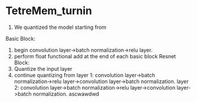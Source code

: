 # TetreMem_turnin

1. We quantized the model starting from 

Basic Block:
  1. begin convolution layer->batch normalization->relu layer.
  2. perform float functional add at the end of each basic block
 Resnet Block:
  1. Quantize the input layer
  2. continue quantizing from 
    layer 1: convolution layer->batch normalization->relu layer->convolution layer->batch normalization.
    layer 2: convolution layer->batch normalization->relu layer->convolution layer->batch normalization.
ascwawdwd
